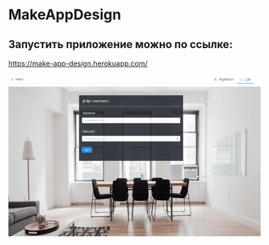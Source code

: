 # MakeAppDesign


## Запустить приложение можно по ссылке:

https://make-app-design.herokuapp.com/


![makeAppDesign](makeAppGif.gif)

